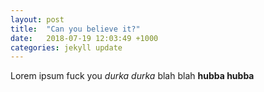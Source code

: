 ```yaml
---
layout: post
title:  "Can you believe it?"
date:   2018-07-19 12:03:49 +1000
categories: jekyll update
---
```

Lorem ipsum fuck you *durka durka* blah blah **hubba hubba**